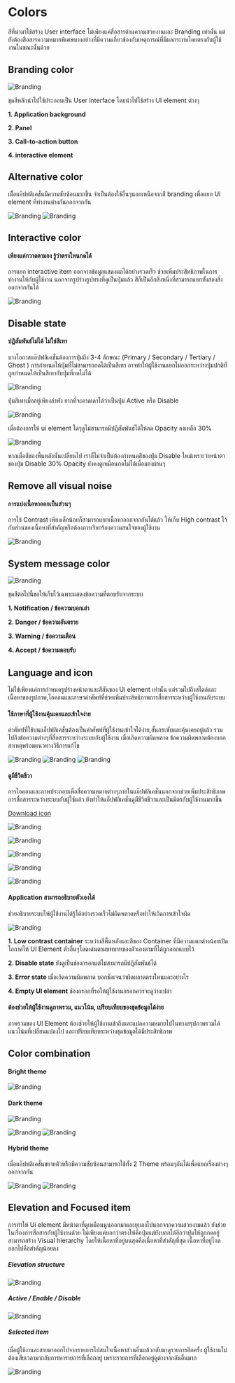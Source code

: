 Colors
==========
สีที่นำมาใช้สร้าง User interface ไม่เพียงแค่สื่อสารด้านความสวยงานและ Branding เท่านั้น แต่ยังต้องสือสารความหมายพิเศษบางอย่างที่มีความเกี่ยวข้องกับเหตุการณ์ที่มีผลกระทบโดยตรงกับผู้ใช้งานในขณะนั้นด้วย

## Branding color
![Branding](images/visual-color/theme-primary.png)

ชุดสีหลักนำไปใช้ประกอบเป็น User interface โดยนำไปใช้สร้าง UI element ต่างๆ

**1. Application background**

**2. Panel**

**3. Call-to-action button**

**4. interactive element**

## Alternative color
เมืื่อแอ๊ปฟลิเคชั่นมีความซับซ้อนมากขึ้น จำเป็นต้องใช้อื่นๆนอกเหนือจากสี branding เพื่อแยก Ui element ที่ทำงานต่างกันออกจากกัน

![Branding](images/visual-color/theme-alternative-color01.png)
![Branding](images/visual-color/theme-alternative-color02.png)

## Interactive color
#### **เพียงแค่กวาดตามอง รู้ว่าตรงใหนกดได้**
การแยก interactive item ออกจากข้อมูลแสดงผลได้อย่างรวดเร็ว ช่วยเพิ่มประสิทธิภาพในการทำงานให้กับผู้ใช้งาน
นอกจากรูปร่างรูปทรงที่ดูเป็นปุ่มแล้ว สีก็เป็นอีกสิ่งหนึ่งที่สามารถแยกทั้งสองสิ่งออกจากกันได้

![Branding](images/visual-color/theme-interactiveItem.png)

## Disable state
#### **ปฎิสัมพันธ์ไม่ได้ ไม่ใช่สีเทา**
บางโอกาสแอ๊ปฟลิเคชั่นต้องการปุ่มถึง 3-4 ลักษณะ (Primary / Secondary / Tertiary / Ghost ) การกำหนดให้ปุ่มที่ไม่สามารถกดได้เป็นสีเทา อาจทำให้ผู้ใช้งานแยกไม่ออกระหว่างปุ่มปกติที่ถูกกำหนดให้เป็นสีเทากับปุ่มที่กดไม่ได้

![Branding](images/visual-color/theme-disableState1.png)

ปุ่มสีเทาเมื่ออยู่เพียงลำพัง ยากที่จะคาดเดาได้ว่าเป็นปุ่ม Active หรือ Disable

![Branding](images/visual-color/theme-disableState2.png)

เมื่อต้องการให้ ui element ใดๆดูไม่สามารถมีปฎิสัมพันธ์ได้ให้ลด Opacity ลงเหลือ 30%

![Branding](images/visual-color/theme-disableState3.png)

หากเมื่อสีของพื้นหลังนั้นเปลี่ยนไป เราก็ไม่จำเป็นต้องกำหนดสีของปุ่ม Disable ใหม่เพราะว่าหน้าตาของปุ่ม Disable 30% Opacity ยังคงดูเหมือนกดไม่ได้เมื่อมองผ่านๆ

## Remove all visual noise
#### **การแบ่งเนื้อหาออกเป็นส่วนๆ**
การใช้ Contrast เพียงเล็กน้อยก็สามารถแยกเนื้อหาออกจากกันได้แล้ว ให้เก็บ High contrast ไว้กับส่วนของเนื้อหาที่สำคัญหรือต้องการเรียกร้องความสนใจของผู้ใช้งาน

![Branding](images/visual-color/theme-visualNoise1.png)

## System message color
![Branding](images/visual-color/theme-systemMessage.png)

ชุดสีต่อไปนี้ขอให้เก็บไว้เฉพาะแสดงข้อความที่ตอบรับจากระบบ

**1. Notification / ข้อความบอกเล่า**

**2. Danger / ข้อความอันตราย**

**3. Warning / ข้อความเตือน**

**4. Accept / ข้อความตอบรับ**

## Language and icon
ไม่ใช่เพียงแค่การกำหนดรูปร่างหน้าตาและสีสันของ Ui element เท่านั้น แต่รวมไปถึงสไตล์และเนื้อหาของรูปภาพ,ไอคอนและภาษาคำศัพท์ที่ช่วยเพิ่มประสิทธิภาพการสื่อสารระหว่างผู้ใช้งานกับระบบ

#### **ใช้ภาษาที่ผู้ใช้งานคุ้นเคยและเข้าใจง่าย**
คำศัพท์่ที่ใช้บนแอ็ปฟลิเคชั่นต้องเป็นคำศัพท์ที่ผู้ใช้งานเข้าใจได้ง่าย,สั้นกระชับและคุ้นเคยอยู่แล้ว รวมไปถึงข้อความต่างๆที่สื่อสารระหว่างระบบกับผู้ใช้งาน เมื่อเกิดความผิดพลาด ข้อความผิดพลาดต้องบอกสาเหตุพร้อมแนวทางวิธีการแก้ไข

![Branding](images/visual-color/theme-message01.png)
![Branding](images/visual-color/theme-message02.png)
![Branding](images/visual-color/theme-message03.png)

#### **ดูมีชีวิตชีวา**
การไอคอนและภาพประกอบเพื่อสื่อความหมายต่างๆภายในแอ๊ปฟลิเคชั่นนอกจากช่วยเพิ่มประสิทธิภาพการสื่อสารระหว่างระบบกับผู้ใช้แล้ว ยังทำให้แอ็ปฟลิเคชั่นดูมีชีวิตชีวาและเป็นมิตรกับผู้ใช้งานมากขึ้น

[Download icon](https://sansirimail-my.sharepoint.com/:f:/g/personal/suralertj_sansiri_com/EmSU2FCFGdBIi8s8wtIIjtIBRBRDaghXjJO1zpxdUWwVSw?e=zaU8gN)



![Branding](images/visual-color/theme-icon03.png)

![Branding](images/visual-color/theme-icon04.png)

![Branding](images/visual-color/theme-icon05.png)

![Branding](images/visual-color/theme-icon02.png)

![Branding](images/visual-color/theme-icon01.png)


#### **Application สามารถอธิบายตัวเองได้**
ช่วยอธิบายระบบให้ผู้ใช้งานได้รู้ได้อย่างรวดเร็วไม่ผิดพลาดหรือทำให้เกิดการเข้าใจผิด

![Branding](images/visual-color/theme-intuitive01.png)

**1. Low contrast container**
ระหว่างสีพื้นหลังและสีของ Container ที่มีความแตกต่างน้อยเปิดโอกาศให้ UI Element ตัวอื่นๆโดดเด่นตามบทบาทของตัวเองตามที่ได้ถูกออกแบบไว้

**2. Disable state** ยังดูเป็นช่องกรอกแต่ไม่สามารถมีปฎิสัมพันธ์ได้

**3. Error state** เมื่อเกิดความผิดพลาด บอกชัดเจนว่าผิดผลาดตรงใหนและอย่างไร

**4. Empty UI element** ช่องกรอกที่รอให้ผู้ใช้งานกรอกควรจะดูว่างเปล่า

#### **ต้องช่วยให้ผู้ใช้งานดูภาพรวม, แนวโน้ม, เปรียบเทียบของชุดข้อมูลได้ง่าย**
ภาพรวมของ UI Element ต้องช่วยให้ผู้ใช้งานเข้าถึงและแปลความหมายไปในทางสรุปภาพรวมได้ แนวโน้มที่เปลื่ยนแปลงไป และเปรียบเทียบระหว่างชุดข้อมูลได้มีประสิทธิภาพ

## Color combination
#### **Bright theme**

![Branding](images/visual-color/theme-colorCom01.png)

#### **Dark theme**

![Branding](images/visual-color/theme-colorCom02.png)

![Branding](images/visual-color/color-LightTheme05.jpg)
![Branding](images/visual-color/color-LightTheme09.png)


#### **Hybrid theme**

เมื่อแอ๊ปฟลิเคชั่นขยายตัวหรือมีความซับซ้อนสามารถใช้ทั้ง 2 Theme พร้อมๆกันได้เพื่อแยกเรื่องต่างๆออกจากกัน

![Branding](images/visual-color/color-LightTheme04.jpg)
![Branding](images/visual-color/color-LightTheme08.png)


## Elevation and Focused item
การทำให้ Ui element มีหน้าตาที่ดูเหมือนนูนออกมาและยุบลงไปนอกจากความสวยงามแล้ว ยังช่วยในเรื่องการสื่อสารกับผู้ใช้งานด้วย ไม่เพียงแค่บอกว่าตรงให้คือปุ่มแต่ยังบอกได้อีกว่าปุ่มให้ถูกกดอยู่ สามารถสร้าง Visual hierarchy โดยให้เนื้อหาที่อยู่บนสุดคือเนื่อหาที่สำคัญที่สุด เนื้อหาที่อยู่ไกลออกไปคือสำคัญน้อยลง

##### **Elevation structure**
![Branding](images/visual-color/theme-elevation1.png)


##### **Active / Enable / Disable**
![Branding](images/visual-color/theme-elevation2.png)

##### **Selected item**
เมื่อผู้ใช้งานละสายตาออกไปจากรายการไปสนใจเนื้อหาส่วนอื่นแล้วกลับมาดูรายการอีกครั้ง ผู้ใช้งานไม่ต้องเสียเวลามากกับการหารายการที่เลือกอยู่ เพราะรายการที่เลือกอยู่ดูต่างจากอันอื่นมาก 

![Branding](images/visual-color/theme-elevation3.png)